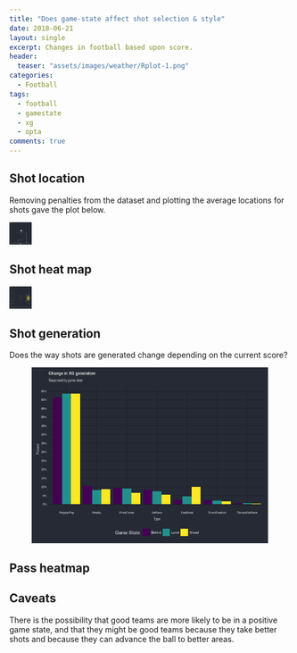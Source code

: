 ```yaml
---
title: "Does game-state affect shot selection & style"
date: 2018-06-21
layout: single
excerpt: Changes in football based upon score.
header:
  teaser: "assets/images/weather/Rplot-1.png"
categories:
  - Football
tags:
  - football
  - gamestate
  - xg
  - opta
comments: true
---
```


## Shot location
Removing penalties from the dataset and plotting the average locations for shots gave the plot below.

<img src="/assets/images/avgshot.gif" width="40" height="40" />

## Shot heat map

<img src="/assets/images/gamestatelocation.gif" width="40" height="40" />

## Shot generation
Does the way shots are generated change depending on the current score?

<figure class='centre'>
	<a href="/assets/images/buildup.png"><img src="/assets/images/buildup.png"></a>
</figure>

## Pass heatmap

## Caveats
There is the possibility that good teams are more likely to be in a positive game state, and that they might be good teams because they take better shots and because they can advance the ball to better areas.

